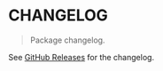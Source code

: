 # CHANGELOG

> Package changelog.

See [GitHub Releases](https://github.com/stdlib-js/stats-base-dists-betaprime/releases) for the changelog.